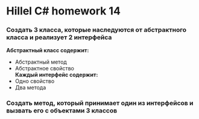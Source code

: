 # Hillel C# homework 14

### **Создать 3 класса, которые наследуются от абстрактного класса и реализует 2 интерфейса**



**Абстрактный класс содержит:** 
- Абстрактный метод
- Абстрактное свойство  
**Каждый интерфейс содержит:** 
- Одно свойство
- Два метода


### **Создать метод, который принимает один из интерфейсов и вызвать его с объектами 3 классов**
